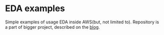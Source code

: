 # EDA examples

Simple examples of usage EDA inside AWS(but, not limited to).
Repository is a part of bigger project, described on the
[blog](https://blog.3sky.dev/article/202403-eda-introduction/).
